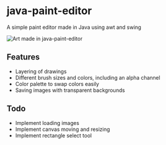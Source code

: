 # java-paint-editor
A simple paint editor made in Java using awt and swing

![Art made in java-paint-editor](https://github.com/kiwijuice56/java-paint-editor/blob/master/img/screenshot1.png)

## Features
- Layering of drawings
- Different brush sizes and colors, including an alpha channel
- Color palette to swap colors easily
- Saving images with transparent backgrounds

## Todo
- Implement loading images
- Implement canvas moving and resizing
- Implement rectangle select tool

